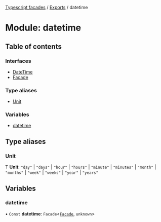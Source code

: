 [Typescript facades](../index.md) / [Exports](../modules.md) / datetime

# Module: datetime

## Table of contents

### Interfaces

- [DateTime](../interfaces/datetime.DateTime.md)
- [Facade](../interfaces/datetime.Facade.md)

### Type aliases

- [Unit](datetime.md#unit)

### Variables

- [datetime](datetime.md#datetime)

## Type aliases

### Unit

Ƭ **Unit**: ``"day"`` \| ``"days"`` \| ``"hour"`` \| ``"hours"`` \| ``"minute"`` \| ``"minutes"`` \| ``"month"`` \| ``"months"`` \| ``"week"`` \| ``"weeks"`` \| ``"year"`` \| ``"years"``

## Variables

### datetime

• `Const` **datetime**: `Facade`<[`Facade`](../interfaces/datetime.Facade.md), `unknown`\>
